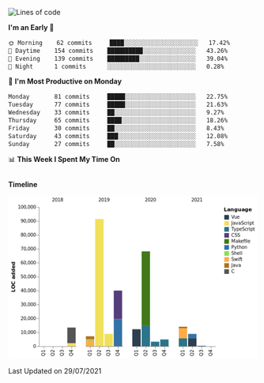 <!--START_SECTION:waka-->
![Lines of code](https://img.shields.io/badge/From%20Hello%20World%20I%27ve%20Written-273236%20lines%20of%20code-blue)

**I'm an Early 🐤** 

```text
🌞 Morning    62 commits     ████░░░░░░░░░░░░░░░░░░░░░   17.42% 
🌆 Daytime    154 commits    ██████████░░░░░░░░░░░░░░░   43.26% 
🌃 Evening    139 commits    █████████░░░░░░░░░░░░░░░░   39.04% 
🌙 Night      1 commits      ░░░░░░░░░░░░░░░░░░░░░░░░░   0.28%

```
📅 **I'm Most Productive on Monday** 

```text
Monday       81 commits     █████░░░░░░░░░░░░░░░░░░░░   22.75% 
Tuesday      77 commits     █████░░░░░░░░░░░░░░░░░░░░   21.63% 
Wednesday    33 commits     ██░░░░░░░░░░░░░░░░░░░░░░░   9.27% 
Thursday     65 commits     ████░░░░░░░░░░░░░░░░░░░░░   18.26% 
Friday       30 commits     ██░░░░░░░░░░░░░░░░░░░░░░░   8.43% 
Saturday     43 commits     ███░░░░░░░░░░░░░░░░░░░░░░   12.08% 
Sunday       27 commits     ██░░░░░░░░░░░░░░░░░░░░░░░   7.58%

```


📊 **This Week I Spent My Time On** 

```text
```

**Timeline**

![Chart not found](https://raw.githubusercontent.com/johann-lr/johann-lr/master/charts/bar_graph.png) 


 Last Updated on 29/07/2021
<!--END_SECTION:waka-->
